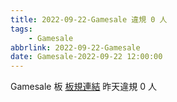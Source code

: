 ```yaml
---
title: 2022-09-22-Gamesale 違規 0 人
tags:
    - Gamesale
abbrlink: 2022-09-22-Gamesale
date: Gamesale-2022-09-22 12:00:00
---
```

Gamesale 板 [板規連結](https://www.ptt.cc/bbs/Gossiping/M.1637425085.A.07D.html)
昨天違規 0 人
